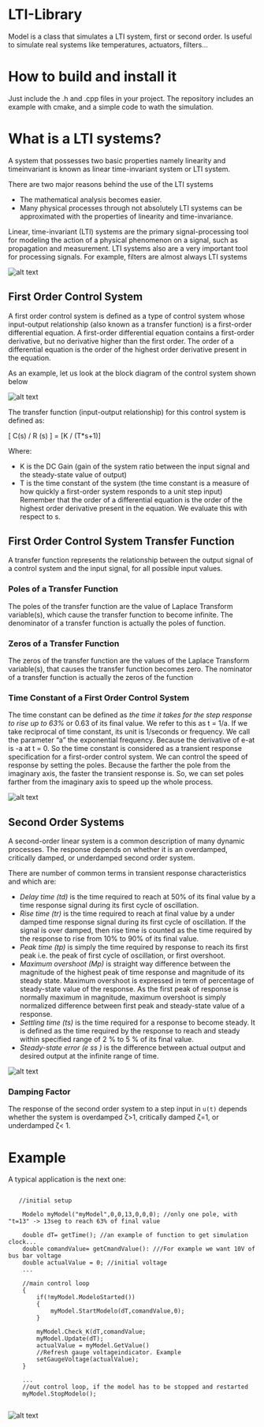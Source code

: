 # LTI-Library

Model is a class that simulates a LTI system, first or second order. Is useful to simulate real systems like temperatures, actuators, filters...

# How to build and install it

Just include the .h and .cpp files in your project. The repository includes an example with cmake, and a simple code to wath the simulation.

# What is a LTI systems?

A system that possesses two basic properties namely linearity and timeinvariant is known as linear time-invariant system or LTI system.

There are two major reasons behind the use of the LTI systems
* The mathematical analysis becomes easier.
* Many physical processes through not absolutely LTI systems can be approximated with the properties of linearity and time-invariance.

Linear, time-invariant (LTI) systems are the primary signal-processing tool for modeling the action of a physical phenomenon on a signal, such as propagation and measurement. LTI systems also are a very important tool for processing signals. For example, filters are almost always LTI systems

![alt text](https://encrypted-tbn0.gstatic.com/images?q=tbn:ANd9GcR4rpzFEBc4rfpgpbMmFHw9ahTF5CU9Cy8FB6bvnXn8o5bYfBX-nhKa4zNnA5D4VVb-vV4&usqp=CAU)

## First Order Control System

A first order control system is defined as a type of control system whose input-output relationship (also known as a transfer function) is a first-order differential equation. A first-order differential equation contains a first-order derivative, but no derivative higher than the first order. The order of a differential equation is the order of the highest order derivative present in the equation.

As an example, let us look at the block diagram of the control system shown below

![alt text](https://www.electrical4u.com/wp-content/uploads/first-order-control-system-768x223.png?ezimgfmt=ng:webp/ngcb38)


The transfer function (input-output relationship) for this control system is defined as:

[ C(s) / R (s) ] = [K / (T*s+1)] 

Where:

* K is the DC Gain (gain of the system ratio between the input signal and the steady-state value of output)
* T is the time constant of the system (the time constant is a measure of how quickly a first-order system responds to a unit step input)
Remember that the order of a differential equation is the order of the highest order derivative present in the equation. We evaluate this with respect to s.

## First Order Control System Transfer Function

A transfer function represents the relationship between the output signal of a control system and the input signal, for all possible input values.

### Poles of a Transfer Function

The poles of the transfer function are the value of Laplace Transform variable(s), which cause the transfer function to become infinite.
The denominator of a transfer function is actually the poles of function.

### Zeros of a Transfer Function

The zeros of the transfer function are the values of the Laplace Transform variable(s), that causes the transfer function becomes zero.
The nominator of a transfer function is actually the zeros of the function

### Time Constant of a First Order Control System

The time constant can be defined as *the time it takes for the step response to rise up to 63%* or 0.63 of its final value. We refer to this as t = 1/a. If we take reciprocal of time constant, its unit is 1/seconds or frequency.
We call the parameter “a” the exponential frequency. Because the derivative of e-at is -a at t = 0. So the time constant is considered as a transient response specification for a first-order control system.
We can control the speed of response by setting the poles. Because the farther the pole from the imaginary axis, the faster the transient response is. So, we can set poles farther from the imaginary axis to speed up the whole process.

![alt text](https://s2.studylib.net/store/data/013664387_1-aa04a028885e1e9d66c22f1f21d39a82.png)

## Second Order Systems
					
A second-order linear system is a common description of many dynamic processes. The response depends on whether it is an overdamped, critically damped, or underdamped second order system.

There are number of common terms in transient response characteristics and which are:

* *Delay time (td)* is the time required to reach at 50% of its final value by a time response signal during its first cycle of oscillation.
* *Rise time (tr)* is the time required to reach at final value by a under damped time response signal during its first cycle of oscillation. If the signal is over damped, then rise time is counted as the time required by the response to rise from 10% to 90% of its final value.
* *Peak time (tp)* is simply the time required by response to reach its first peak i.e. the peak of first cycle of oscillation, or first overshoot.
* *Maximum overshoot (Mp)* is straight way difference between the magnitude of the highest peak of time response and magnitude of its steady state. Maximum overshoot is expressed in term of percentage of steady-state value of the response. As the first peak of response is normally maximum in magnitude, maximum overshoot is simply normalized difference between first peak and steady-state value of a response.
* *Settling time (ts)* is the time required for a response to become steady. It is defined as the time required by the response to reach and steady within specified range of 2 % to 5 % of its final value.
* *Steady-state error (e ss )* is the difference between actual output and desired output at the infinite range of time.

![alt text](https://i.stack.imgur.com/nVv1P.png)

### Damping Factor

The response of the second order system to a step input in `u(t)` depends whether the system is overdamped ζ>1, critically damped ζ=1, or underdamped ζ< 1.

# Example

A typical application is the next one:

<pre><code class="cpp">
   //initial setup

    Modelo myModel("myModel",0,0,13,0,0,0); //only one pole, with "t=13" -> 13seg to reach 63% of final value

    double dT= getTime(); //an example of function to get simulation clock...
    double comandValue= getCmandValue(): ///For example we want 10V of bus bar voltage
    double actualValue = 0; //initial voltage
    ...

    //main control loop
    {
        if(!myModel.ModeloStarted())
        {
            myModel.StartModelo(dT,comandValue,0);
        } 

        myModel.Check_K(dT,comandValue;
        myModel.Update(dT);
        actualValue = myModel.GetValue()
        //Refresh gauge voltageindicator. Example
        setGaugeVoltage(actualValue); 
    }

    ...
    //out control loop, if the model has to be stopped and restarted
    myModel.StopModelo();

</code></pre>

![alt text](https://ctms.engin.umich.edu/CTMS/Content/Introduction/System/Analysis/html/Introduction_SystemAnalysis_01.png)


